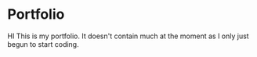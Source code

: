 # Portfolio

HI
This is my portfolio. It doesn't contain much at the moment as I only just begun to start coding. 
